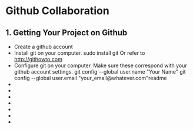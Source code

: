 <h1>Github Collaboration</h1>

<h2>1. Getting Your Project on Github</h2>

<ul>
	<li>Create a github account</li>
	<li>Install git on your computer.
		sudo install git
	Or refer to <a href="http://githowto.com">http://githowto.com </a>
	</li>
	<li>Configure git on your computer. Make sure these correspond with your github account settings.
		git config --global user.name "Your Name"
		git config --global user.email "your_email@whatever.com"readme
	</li>
	<li></li>
	<li></li>
	<li></li>
	<li></li>
	<li></li>
	<li></li>
	<li></li>
</ul>